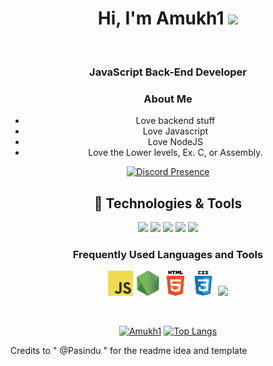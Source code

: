 <div align="center">
 <h1> Hi, I'm Amukh1 <img src="https://media.giphy.com/media/hvRJCLFzcasrR4ia7z/giphy.gif" width="35px">
 <!-- <img src="https://media2.giphy.com/media/kH6CqYiquZawmU1HI6/giphy.gif?cid=790b7611b38fb418ee81571af96399107a7263a036192c3c&rid=giphy.gif&ct=g" width="35px"> -->
 <!-- <img src="https://media2.giphy.com/media/du3J3cXyzhj75IOgvA/giphy.gif?cid=790b76115a417fc52c304a1d8073d473b52e3c7e35f264c4&rid=giphy.gif&ct=g" width="35px"> -->
 </h1>


<br>

<div align="center">
<h3>JavaScript Back-End Developer</h3>
</div>

### About Me

- Love backend stuff
- Love Javascript
- Love NodeJS
- Love the Lower levels, Ex. C, or Assembly.

[![Discord Presence](https://lanyard.cnrad.dev/api/696953667403644938)](https://discord.com/users/696953667403644938)

## 🔧 Technologies & Tools
![](https://img.shields.io/badge/Editor-VS_Code-informational?style=flat&logo=visual-studio-code&logoColor=white&color=007acc)
![](https://img.shields.io/badge/Code-JavaScript-informational?style=flat&logo=javascript&logoColor=white&color=e9d44d)
![](https://img.shields.io/badge/Shell-Hyper-informational?style=flat&logo=powershell&logoColor=white&color=2bbc8a)
![](https://img.shields.io/badge/Tools-MongoDB-informational?style=flat&logo=mongodb&logoColor=white&color=ffca28)
![](https://img.shields.io/badge/Tools-Repl-informational?style=flat&logo=replit&logoColor=white&color=430098)

### Frequently Used Languages and Tools 

<code><img height="40" src="https://raw.githubusercontent.com/github/explore/80688e429a7d4ef2fca1e82350fe8e3517d3494d/topics/javascript/javascript.png"></code>
<code><img height="40" src="https://raw.githubusercontent.com/github/explore/80688e429a7d4ef2fca1e82350fe8e3517d3494d/topics/nodejs/nodejs.png"></code> 
<code><img height="40" src="https://raw.githubusercontent.com/github/explore/5c058a388828bb5fde0bcafd4bc867b5bb3f26f3/topics/html/html.png"></code>
<code><img height="40" src="https://raw.githubusercontent.com/github/explore/5c058a388828bb5fde0bcafd4bc867b5bb3f26f3/topics/css/css.png"></code>
<code><img height="40" src="https://nakedsecurity.sophos.com/wp-content/uploads/sites/2/2017/01/mongodb.png?w=775"></code>

<br>

[![Amukh1](https://github-readme-stats.vercel.app/api?username=amukh1&show_icons=true&theme=tokyonight)](https://github.com/amukh1)
[![Top Langs](https://github-readme-stats.vercel.app/api/top-langs/?username=amukh1&hide=html&title_color=3174e7&text_color=37bc9c&show_icons=true&icon_color=be90f2&bg_color=1d1f21)](https://github.com/amukh1)

 </div>
 
Credits to " @Pasindu " for the readme idea and template
